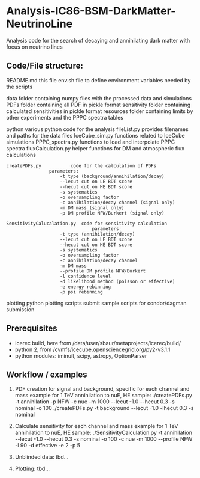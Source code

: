 # Analysis-IC86-BSM-DarkMatter-NeutrinoLine
Analysis code for the search of decaying and annihilating dark matter with focus on neutrino lines

## Code/File structure:

README.md				this file
env.sh					file to define environment variables needed by the scripts

data					folder containing numpy files with the processed data and simulations
PDFs					folder containing all PDF in pickle format
sensitivity				folder containing calculated sensitivities in pickle format
resources				folder containing limits by other experiments and the PPPC spectra tables

python		 			various python code for the analysis
	fileList.py			provides filenames and paths for the data files
	IceCube_sim.py			functions related to IceCube simulations
	PPPC_spectra.py			functions to load and interpolate PPPC spectra 
	fluxCalculation.py		helper functions for DM and atmospheric flux calculations

	createPDFs.py			code for the calculation of PDFs
					parameters:
						-t type (background/annihilation/decay)
						--lecut cut on LE BDT score
						--hecut cut on HE BDT score
						-s systematics
						-o oversampling factor
						-c annihilation/decay channel (signal only)
						-m DM mass (signal only)
						-p DM profile NFW/Burkert (signal only)

	SensitivityCalucalation.py	code for sensitivity calculation
	                                parameters:
						-t type (annihilation/decay)
						--lecut cut on LE BDT score
						--hecut cut on HE BDT score
						-s systematics
						-o oversampling factor
						-c annihilation/decay channel
						-m DM mass
						--profile DM profile NFW/Burkert
						-l confidence level
						-d likelihood method (poisson or effective)
						-e energy rebinning
						-p psi rebinning

plotting				python plotting scripts
submit					sample scripts for condor/dagman submission


## Prerequisites

- icerec build, here from /data/user/sbaur/metaprojects/icerec/build/
- python 2, from /cvmfs/icecube.opensciencegrid.org/py2-v3.1.1
- python modules: iminuit, scipy, astropy, OptionParser

## Workflow / examples

1) PDF creation for signal and background, specific for each channel and mass
   example for 1 TeV annihilation to nuE, HE sample:
		./createPDFs.py -t annihilation -p NFW -c nue -m 1000 --lecut -1.0 --hecut 0.3 -s nominal -o 100
		./createPDFs.py -t background --lecut -1.0 -lhecut 0.3 -s nominal

2) Calculate sensitivity for each channel and mass
   example for 1 TeV annihilation to nuE, HE sample:
		./SensitivityCalculation.py -t annihilation --lecut -1.0 --hecut 0.3 -s nominal -o 100 -c nue -m 1000 --profile NFW -l 90 -d effective -e 2 -p 5

3) Unblinded data:
   tbd...

4) Plotting:
   tbd...

